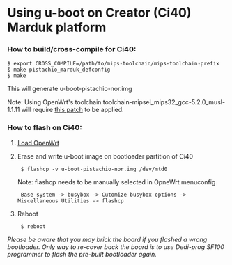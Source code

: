 # Using u-boot on Creator (Ci40) Marduk platform

### How to build/cross-compile for Ci40:

	$ export CROSS_COMPILE=/path/to/mips-toolchain/mips-toolchain-prefix
	$ make pistachio_marduk_defconfig
	$ make

This will generate u-boot-pistachio-nor.img

Note: Using OpenWrt's toolchain toolchain-mipsel_mips32_gcc-5.2.0_musl-1.1.11 will require [this patch](http://lists.denx.de/pipermail/u-boot/2015-July/217911.html) to be applied.

### How to flash on Ci40:

1. [Load OpenWrt](https://github.com/IMGCreator/openwrt/blob/master-pistachio/README.md)

2. Erase and write u-boot image on bootloader partition of Ci40

		$ flashcp -v u-boot-pistachio-nor.img /dev/mtd0

	Note: flashcp needs to be manually selected in OpneWrt menuconfig

		Base system -> busybox -> Cutomize busybox options -> Miscellaneous Utilities -> flashcp

3. Reboot

		$ reboot

_Please be aware that you may brick the board if you flashed a wrong bootloader. Only way to re-cover back the board is to use Dedi-prog SF100 programmer to flash the pre-built bootloader again._
